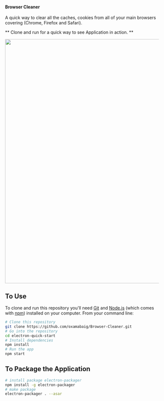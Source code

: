 #### Browser Cleaner
A quick way to clear all the caches, cookies from all of your main browsers covering (Chrome, Firefox and Safari).

** Clone and run for a quick way to see Application in action. **

<img width="800" height="800" src="https://github.com/usama-akram-gt/Browser-Cleaner/tree/master/Demo/demo.gif"/>

## To Use

To clone and run this repository you'll need [Git](https://git-scm.com) and [Node.js](https://nodejs.org/en/download/) (which comes with [npm](http://npmjs.com)) installed on your computer. From your command line:

```bash
# Clone this repository
git clone https://github.com/oxamabaig/Browser-Cleaner.git
# Go into the repository
cd electron-quick-start
# Install dependencies
npm install
# Run the app
npm start
```
## To Package the Application

```bash
# install package electron-packager
npm install -g electron-packager
# make package
electron-packager . --asar
```
